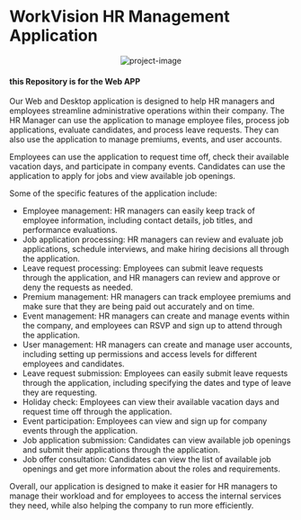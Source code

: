 
<h1>WorkVision HR Management Application</h1>
<p align="center"><img src="https://i.postimg.cc/NMsWXfC0/image-2023-09-16-161704034.png" alt="project-image"></p>
<h4>this Repository is for the Web APP</h4>
<p>Our Web and Desktop application is designed to help HR managers and employees streamline administrative operations within their company. The HR Manager can use the application to manage employee files, process job applications, evaluate candidates, and process leave requests. They can also use the application to manage premiums, events, and user accounts.</p>
<p>Employees can use the application to request time off, check their available vacation days, and participate in company events. Candidates can use the application to apply for jobs and view available job openings.</p>
<p>Some of the specific features of the application include:</p>
<ul>
  <li>Employee management: HR managers can easily keep track of employee information, including contact details, job titles, and performance evaluations.</li>
  <li>Job application processing: HR managers can review and evaluate job applications, schedule interviews, and make hiring decisions all through the application.</li>
  <li>Leave request processing: Employees can submit leave requests through the application, and HR managers can review and approve or deny the requests as needed.</li>
  <li>Premium management: HR managers can track employee premiums and make sure that they are being paid out accurately and on time.</li>
  <li>Event management: HR managers can create and manage events within the company, and employees can RSVP and sign up to attend through the application.</li>
  <li>User management: HR managers can create and manage user accounts, including setting up permissions and access levels for different employees and candidates.</li>
  <li>Leave request submission: Employees can easily submit leave requests through the application, including specifying the dates and type of leave they are requesting.</li>
  <li>Holiday check: Employees can view their available vacation days and request time off through the application.</li>
  <li>Event participation: Employees can view and sign up for company events through the application.</li>
  <li>Job application submission: Candidates can view available job openings and submit their applications through the application.</li>
  <li>Job offer consultation: Candidates can view the list of available job openings and get more information about the roles and requirements.</li>
</ul>
<p>Overall, our application is designed to make it easier for HR managers to manage their workload and for employees to access the internal services they need, while also helping the company to run more efficiently.</p>

